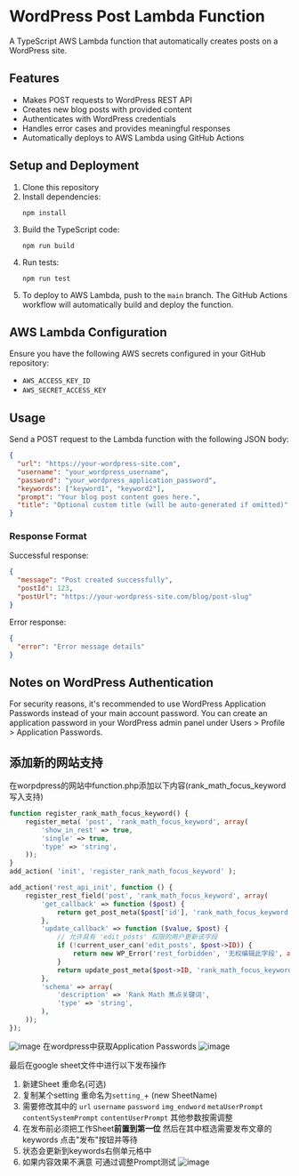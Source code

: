 # WordPress Post Lambda Function

A TypeScript AWS Lambda function that automatically creates posts on a WordPress site.

## Features

- Makes POST requests to WordPress REST API
- Creates new blog posts with provided content
- Authenticates with WordPress credentials
- Handles error cases and provides meaningful responses
- Automatically deploys to AWS Lambda using GitHub Actions

## Setup and Deployment

1. Clone this repository
2. Install dependencies:
   ```
   npm install
   ```
3. Build the TypeScript code:
   ```
   npm run build
   ```
4. Run tests:
   ```
   npm run test
   ```
5. To deploy to AWS Lambda, push to the `main` branch. The GitHub Actions workflow will automatically build and deploy the function.

## AWS Lambda Configuration

Ensure you have the following AWS secrets configured in your GitHub repository:

- `AWS_ACCESS_KEY_ID`
- `AWS_SECRET_ACCESS_KEY`

## Usage

Send a POST request to the Lambda function with the following JSON body:

```json
{
  "url": "https://your-wordpress-site.com",
  "username": "your_wordpress_username",
  "password": "your_wordpress_application_password",
  "keywords": ["keyword1", "keyword2"],
  "prompt": "Your blog post content goes here.",
  "title": "Optional custom title (will be auto-generated if omitted)"
}
```

### Response Format

Successful response:

```json
{
  "message": "Post created successfully",
  "postId": 123,
  "postUrl": "https://your-wordpress-site.com/blog/post-slug"
}
```

Error response:

```json
{
  "error": "Error message details"
}
```

## Notes on WordPress Authentication

For security reasons, it's recommended to use WordPress Application Passwords instead of your main account password. You can create an application password in your WordPress admin panel under Users > Profile > Application Passwords.


## 添加新的网站支持
在worpdpress的网站中function.php添加以下内容(rank_math_focus_keyword写入支持)
```PHP
function register_rank_math_focus_keyword() {
    register_meta( 'post', 'rank_math_focus_keyword', array(
        'show_in_rest' => true,
        'single' => true,
        'type' => 'string',
    ));
}
add_action( 'init', 'register_rank_math_focus_keyword' );

add_action('rest_api_init', function () {
    register_rest_field('post', 'rank_math_focus_keyword', array(
        'get_callback' => function ($post) {
            return get_post_meta($post['id'], 'rank_math_focus_keyword', true);
        },
        'update_callback' => function ($value, $post) {
            // 允许具有 'edit_posts' 权限的用户更新该字段
            if (!current_user_can('edit_posts', $post->ID)) {
                return new WP_Error('rest_forbidden', '无权编辑此字段', array('status' => 403));
            }
            return update_post_meta($post->ID, 'rank_math_focus_keyword', $value);
        },
        'schema' => array(
            'description' => 'Rank Math 焦点关键词',
            'type' => 'string',
        ),
    ));
});
```
![image](https://github.com/user-attachments/assets/d884975f-6f05-47ee-af3a-42ff5693eee4)
在wordpress中获取Application Passwords
![image](https://github.com/user-attachments/assets/28846d04-c824-459d-8dd5-a03ce4442d5a)


最后在google sheet文件中进行以下发布操作
1. 新建Sheet 重命名(可选)
2. 复制某个setting 重命名为`setting_`+ (new SheetName)
3. 需要修改其中的 `url` `username` `password` `img_endword` `metaUserPrompt` `contentSystemPrompt` `contentUserPrompt` 其他参数按需调整
4. 在发布前必须把工作Sheet**前置到第一位** 然后在其中框选需要发布文章的keywords 点击"发布"按钮并等待
5. 状态会更新到keywords右侧单元格中
6. 如果内容效果不满意 可通过调整Prompt测试
![image](https://github.com/user-attachments/assets/3784341b-d5f6-4e15-84bc-d5a120f4e63f)
